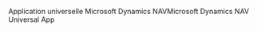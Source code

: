 <span data-ttu-id="c5622-101">Application universelle Microsoft Dynamics NAV</span><span class="sxs-lookup"><span data-stu-id="c5622-101">Microsoft Dynamics NAV Universal App</span></span>